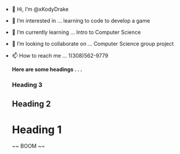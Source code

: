 - 👋 Hi, I’m @xKodyDrake
- 👀 I’m interested in ... learning to code to develop a game
- 🌱 I’m currently learning ... Intro to Computer Science
- 💞️ I’m looking to collaborate on ... Computer Science group project
- 📫 How to reach me ... 1(308)562-9779

  **Here are some headings . . .**
  ### Heading 3
  ## Heading 2
  # Heading 1
  ~~ BOOM ~~
  
  
<!---
xKodyDrake/xKodyDrake is a ✨ special ✨ repository because its `README.md` (this file) appears on your GitHub profile.
You can click the Preview link to take a look at your changes.
--->
